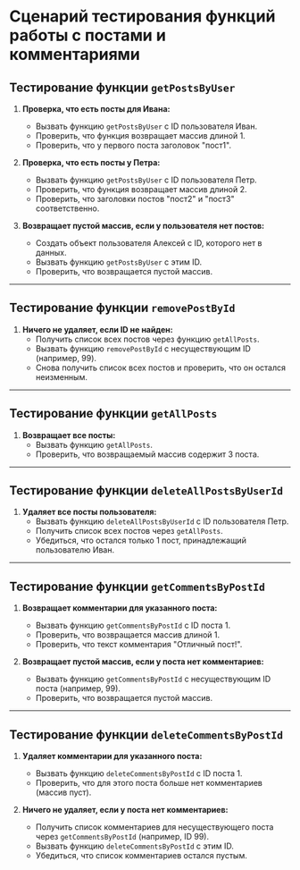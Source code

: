 # Сценарий тестирования функций работы с постами и комментариями

## Тестирование функции `getPostsByUser`

1. **Проверка, что есть посты для Ивана:**

   - Вызвать функцию `getPostsByUser` с ID пользователя Иван.
   - Проверить, что функция возвращает массив длиной 1.
   - Проверить, что у первого поста заголовок "пост1".

2. **Проверка, что есть посты у Петра:**

   - Вызвать функцию `getPostsByUser` с ID пользователя Петр.
   - Проверить, что функция возвращает массив длиной 2.
   - Проверить, что заголовки постов "пост2" и "пост3" соответственно.

3. **Возвращает пустой массив, если у пользователя нет постов:**
   - Создать объект пользователя Алексей с ID, которого нет в данных.
   - Вызвать функцию `getPostsByUser` с этим ID.
   - Проверить, что возвращается пустой массив.

---

## Тестирование функции `removePostById`

1. **Ничего не удаляет, если ID не найден:**
   - Получить список всех постов через функцию `getAllPosts`.
   - Вызвать функцию `removePostById` с несуществующим ID (например, 99).
   - Снова получить список всех постов и проверить, что он остался неизменным.

---

## Тестирование функции `getAllPosts`

1. **Возвращает все посты:**
   - Вызвать функцию `getAllPosts`.
   - Проверить, что возвращаемый массив содержит 3 поста.

---

## Тестирование функции `deleteAllPostsByUserId`

1. **Удаляет все посты пользователя:**
   - Вызвать функцию `deleteAllPostsByUserId` с ID пользователя Петр.
   - Получить список всех постов через `getAllPosts`.
   - Убедиться, что остался только 1 пост, принадлежащий пользователю Иван.

---

## Тестирование функции `getCommentsByPostId`

1. **Возвращает комментарии для указанного поста:**

   - Вызвать функцию `getCommentsByPostId` с ID поста 1.
   - Проверить, что возвращается массив длиной 1.
   - Проверить, что текст комментария "Отличный пост!".

2. **Возвращает пустой массив, если у поста нет комментариев:**
   - Вызвать функцию `getCommentsByPostId` с несуществующим ID поста (например, 99).
   - Проверить, что возвращается пустой массив.

---

## Тестирование функции `deleteCommentsByPostId`

1. **Удаляет комментарии для указанного поста:**

   - Вызвать функцию `deleteCommentsByPostId` с ID поста 1.
   - Проверить, что для этого поста больше нет комментариев (массив пуст).

2. **Ничего не удаляет, если у поста нет комментариев:**
   - Получить список комментариев для несуществующего поста через `getCommentsByPostId` (например, ID 99).
   - Вызвать функцию `deleteCommentsByPostId` с этим ID.
   - Убедиться, что список комментариев остался пустым.

